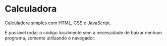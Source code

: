 # Calculadora

Calculadora simples com HTML, CSS e JavaScript.

É possível rodar o código localmente sem a necessidade de baixar nenhum programa, somente utilizando o navegador.

